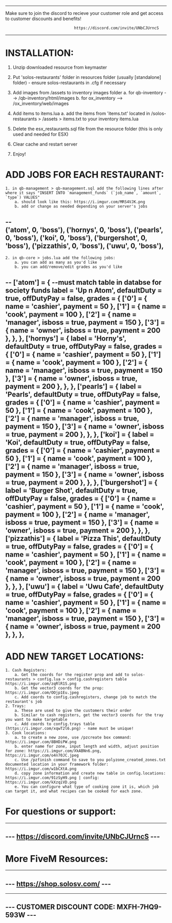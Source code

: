 ---------------------------------------------------------------------------------------------------------------

Make sure to join the discord to recieve your customer role and get access to customer discounts and benefits! 

                                  https://discord.com/invite/UNbCJUrncS

---------------------------------------------------------------------------------------------------------------

# INSTALLATION:

1. Unzip downloaded resource from keymaster 

2. Put 'solos-restaurants' folder in resources folder (usually [standalone] folder) - ensure solos-restaurants in .cfg if necessary

3. Add images from /assets to inventory images folder 
    a. for qb-inventory --> /qb-inventory/html/images 
    b. for ox_inventory --> /ox_inventory/web/images

4. Add items to items.lua 
    a. add the items from 'items.txt' located in /solos-restaurants > /assets > items.txt to your inventory items.lua

5. Delete the esx_restaurants.sql file from the resource folder (this is only used and needed for ESX)

6. Clear cache and restart server

7. Enjoy!

# ADD JOBS FOR EACH RESTAURANT:
    1. in qb-management > qb-management.sql add the following lines after where it says "INSERT INTO `management_funds` (`job_name`, `amount`, `type`) VALUES"
        a. should look like this: https://i.imgur.com/MRS4VJK.png
        b. add or change as needed depending on your server's jobs
--        
        ('atom', 0, 'boss'),
        ('hornys', 0, 'boss'),
        ('pearls', 0, 'boss'),
        ('koi', 0, 'boss'),
        ('burgershot', 0, 'boss'),
        ('pizzathis', 0, 'boss'),
        ('uwu', 0, 'boss'),
--

    2. in qb-core > jobs.lua add the following jobs:
        a. you can add as many as you'd like
        b. you can add/remove/edit grades as you'd like

--
        ['atom'] = { --must match table in databse for society funds
            label = 'Up n Atom',
            defaultDuty = true,
            offDutyPay = false,
            grades = {
                ['0'] = {
                    name = 'cashier',
                    payment = 50
                },
                ['1'] = {
                    name = 'cook',
                    payment = 100
                },
                ['2'] = {
                    name = 'manager',
                    isboss = true,
                    payment = 150
                },
                ['3'] = {
                    name = 'owner',
                    isboss = true,
                    payment = 200
                },
            },
        },
        ['hornys'] = {
            label = 'Horny\'s',
            defaultDuty = true,
            offDutyPay = false,
            grades = {
                ['0'] = {
                    name = 'cashier',
                    payment = 50
                },
                ['1'] = {
                    name = 'cook',
                    payment = 100
                },
                ['2'] = {
                    name = 'manager',
                    isboss = true,
                    payment = 150
                },
                ['3'] = {
                    name = 'owner',
                    isboss = true,
                    payment = 200
                },
            },
        },
        ['pearls'] = {
            label = 'Pearls',
            defaultDuty = true,
            offDutyPay = false,
            grades = {
                ['0'] = {
                    name = 'cashier',
                    payment = 50
                },
                ['1'] = {
                    name = 'cook',
                    payment = 100
                },
                ['2'] = {
                    name = 'manager',
                    isboss = true,
                    payment = 150
                },
                ['3'] = {
                    name = 'owner',
                    isboss = true,
                    payment = 200
                },
            },
        },
        ['koi'] = {
            label = 'Koi',
            defaultDuty = true,
            offDutyPay = false,
            grades = {
                ['0'] = {
                    name = 'cashier',
                    payment = 50
                },
                ['1'] = {
                    name = 'cook',
                    payment = 100
                },
                ['2'] = {
                    name = 'manager',
                    isboss = true,
                    payment = 150
                },
                ['3'] = {
                    name = 'owner',
                    isboss = true,
                    payment = 200
                },
            },
        },
        ['burgershot'] = { 
            label = 'Burger Shot',
            defaultDuty = true,
            offDutyPay = false,
            grades = {
                ['0'] = {
                    name = 'cashier',
                    payment = 50
                },
                ['1'] = {
                    name = 'cook',
                    payment = 100
                },
                ['2'] = {
                    name = 'manager',
                    isboss = true,
                    payment = 150
                },
                ['3'] = {
                    name = 'owner',
                    isboss = true,
                    payment = 200
                },
            },
        },
        ['pizzathis'] = {
            label = 'Pizza This',
            defaultDuty = true,
            offDutyPay = false,
            grades = {
                ['0'] = {
                    name = 'cashier',
                    payment = 50
                },
                ['1'] = {
                    name = 'cook',
                    payment = 100
                },
                ['2'] = {
                    name = 'manager',
                    isboss = true,
                    payment = 150
                },
                ['3'] = {
                    name = 'owner',
                    isboss = true,
                    payment = 200
                },
            },
        },
        ['uwu'] = {
            label = 'Uwu Cafe',
            defaultDuty = true,
            offDutyPay = false,
            grades = {
                ['0'] = {
                    name = 'cashier',
                    payment = 50
                },
                ['1'] = {
                    name = 'cook',
                    payment = 100
                },
                ['2'] = {
                    name = 'manager',
                    isboss = true,
                    payment = 150
                },
                ['3'] = {
                    name = 'owner',
                    isboss = true,
                    payment = 200
                },
            },
        },
--


# ADD NEW TARGET LOCATIONS:
    1. Cash Registers:
        a. Get the coords for the register prop and add to solos-restaurants > config.lua > config.cashregisters table https://i.imgur.com/zqRlR1S.png
        b. Get the vector3 coords for the prop: https://i.imgur.com/OOjp1Eu.jpeg 
        c. Add coords to config.cashregisters, change job to match the restaurant's job
    2. Trays: 
        a. These are used to give the customers their order
        b. Similar to cash registers, get the vector3 coords for the tray you want to make targetable 
        c. Add coords to config.trays table (https://i.imgur.com/xqwT2l6.png) - name must be unique!
    3. Cook locations:
        a. to create a new zone, use /pzcreate box command: https://i.imgur.com/8BHDiPW.png
        b. enter name for zone, input length and width, adjust position for zone: https://i.imgur.com/XkABNn6.png, https://i.imgur.com/o4n70JC.jpeg 
        c. Use /pzfinish command to save to you polyzone_created_zones.txt documented location in your framework folder: https://i.imgur.com/w1bCXtA.png
        d. copy zone information and create new table in config.locations: https://i.imgur.com/91zSyH9.png | config: https://i.imgur.com/kXzqiVD.png
        e. You can configure what type of cooking zone it is, which job can target it, and what recipes can be cooked for each zone. 


# For questions or support:

---------------------------------------------
--- https://discord.com/invite/UNbCJUrncS ---
---------------------------------------------

# More FiveM Resources:

--------------------------------
--- https://shop.solosv.com/ ---
--------------------------------

----------------------------------------------
--- CUSTOMER DISCOUNT CODE: MXFH-7HQ9-593W ---
----------------------------------------------
